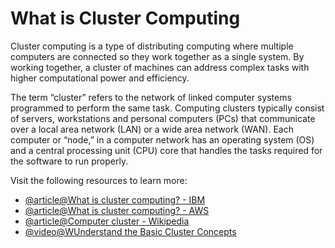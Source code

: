 # What is Cluster Computing

Cluster computing is a type of distributing computing where multiple computers are connected so they work together as a single system. By working together, a cluster of machines can address complex tasks with higher computational power and efficiency. 

The term “cluster” refers to the network of linked computer systems programmed to perform the same task. Computing clusters typically consist of servers, workstations and personal computers (PCs) that communicate over a local area network (LAN) or a wide area network (WAN). Each computer or “node,” in a computer network has an operating system (OS) and a central processing unit (CPU) core that handles the tasks required for the software to run properly.

Visit the following resources to learn more:

- [@article@What is cluster computing? - IBM](https://www.ibm.com/think/topics/cluster-computing)
- [@article@What is cluster computing? - AWS](https://aws.amazon.com/what-is/cluster-computing/)
- [@article@Computer cluster - Wikipedia](http://en.wikipedia.org/wiki/Computer_cluster)
- [@video@WUnderstand the Basic Cluster Concepts](https://www.youtube.com/watch?v=8BBDxzJL6fY)

